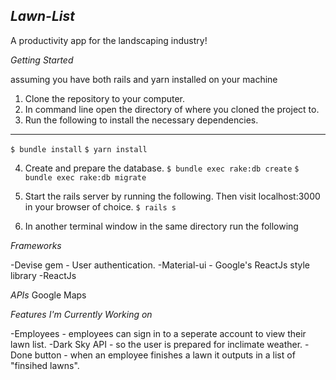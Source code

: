 *Lawn-List*
---
A productivity app for the landscaping industry!

*Getting Started*

assuming you have both rails and yarn installed on your machine

1. Clone the repository to your computer.
2. In command line open the directory of where you cloned the project to.
3. Run the following to install the necessary dependencies.
---
`$ bundle install`
`$ yarn install`

4. Create and prepare the database.
`$ bundle exec rake:db create`
`$ bundle exec rake:db migrate`

5. Start the rails server by running the following. Then visit localhost:3000 in your browser of choice.
`$ rails s`
6. In another terminal window in the same directory run the following 




*Frameworks*

-Devise gem - User authentication.
-Material-ui - Google's ReactJs style library
-ReactJs

*APIs*
Google Maps

*Features I'm Currently Working on*

-Employees - employees can sign in to a seperate account to view their lawn list.
-Dark Sky API - so the user is prepared for inclimate weather.
-Done button - when an employee finishes a lawn it outputs in a list of "finsihed lawns".
